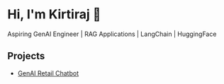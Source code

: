 <!DOCTYPE html>
<html>
<head>
  <title>GenAI Portfolio - Kirtiraj Darwai</title>
</head>
<body>
  <h1>Hi, I'm Kirtiraj 👋</h1>
  <p>Aspiring GenAI Engineer | RAG Applications | LangChain | HuggingFace</p>
  <h2>Projects</h2>
  <ul>
    <li><a href="projects.html">GenAI Retail Chatbot</a></li>
  </ul>
</body>
</html>

